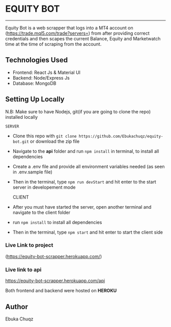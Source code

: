 # EQUITY BOT

---

Equity Bot is a web scrapper that logs into a MT4 account on (https://trade.mql5.com/trade?servers=) from after providing correct credentials and then scapes the current Balance, Equity and Marketwatch time at the time of scraping from the account.

## Technologies Used

- Frontend: React Js & Material UI
- Backend: Node/Express Js
- Database: MongoDB

## Setting Up Locally

N.B: Make sure to have Nodejs, git(if you are going to clone the repo) installed locally

    SERVER

- Clone this repo with `git clone https://github.com/Ebukachuqz/equity-bot.git` or download the zip file
- Navigate to the **api** folder and run `npm install` in terminal, to install all dependencies
- Create a .env file and provide all environment variables needed (as seen in .env.sample file)
- Then in the terminal, type `npm run devStart` and hit enter to the start server in developement mode

  CLIENT

- After you must have started the server, open another terminal and navigate to the client folder
- run `npm install` to install all dependencies
- Then in the terminal, type `npm start` and hit enter to start the client side

### Live Link to project 
(https://equity-bot-scrapper.herokuapp.com/)

### Live link to api
https://equity-bot-scrapper.herokuapp.com/api

Both frontend and backend were hosted on **HEROKU**

## Author

Ebuka Chuqz
